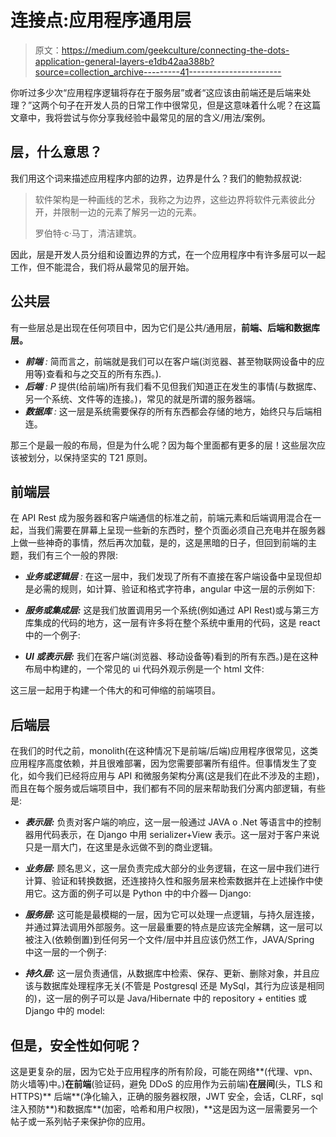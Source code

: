 # 连接点:应用程序通用层

> 原文：<https://medium.com/geekculture/connecting-the-dots-application-general-layers-e1db42aa388b?source=collection_archive---------41----------------------->

你听过多少次“应用程序逻辑将存在于服务层”或者“这应该由前端还是后端来处理？”这两个句子在开发人员的日常工作中很常见，但是这意味着什么呢？在这篇文章中，我将尝试与你分享我经验中最常见的层的含义/用法/案例。

## 层，什么意思？

我们用这个词来描述应用程序内部的边界，边界是什么？我们的鲍勃叔叔说:

> 软件架构是一种画线的艺术，我称之为边界，这些边界将软件元素彼此分开，并限制一边的元素了解另一边的元素。
> 
> 罗伯特·c·马丁，清洁建筑。

因此，层是开发人员分组和设置边界的方式，在一个应用程序中有许多层可以一起工作，但不能混合，我们将从最常见的层开始。

## 公共层

有一些层总是出现在任何项目中，因为它们是公共/通用层，**前端、后端和数据库层。**

*   ***前端*** *:* 简而言之，前端就是我们可以在客户端(浏览器、甚至物联网设备中的应用等)查看和与之交互的所有东西。).
*   ***后端*** *: P* 提供(给前端)所有我们看不见但我们知道正在发生的事情(与数据库、另一个系统、文件等的连接。)，常见的就是所谓的服务器端。
*   ***数据库*** *:* 这一层是系统需要保存的所有东西都会存储的地方，始终只与后端相连。

那三个是最一般的布局，但是为什么呢？因为每个里面都有更多的层！这些层次应该被划分，以保持坚实的 T21 原则。

## 前端层

在 API Rest 成为服务器和客户端通信的标准之前，前端元素和后端调用混合在一起，当我们需要在屏幕上呈现一些新的东西时，整个页面必须自己充电并在服务器上做一些神奇的事情，然后再次加载，是的，这是黑暗的日子，但回到前端的主题，我们有三个一般的界限:

*   ***业务或逻辑层*** *:* 在这一层中，我们发现了所有不直接在客户端设备中呈现但却是必需的规则，如计算、验证和格式字符串，angular 中这一层的示例如下:

*   ***服务或集成层:*** 这是我们放置调用另一个系统(例如通过 API Rest)或与第三方库集成的代码的地方，这一层有许多将在整个系统中重用的代码，这是 react 中的一个例子:

*   ***UI 或表示层:*** 我们在客户端(浏览器、移动设备等)看到的所有东西。)是在这种布局中构建的，一个常见的 ui 代码外观示例是一个 html 文件:

这三层一起用于构建一个伟大的和可伸缩的前端项目。

## 后端层

在我们的时代之前，monolith(在这种情况下是前端/后端)应用程序很常见，这类应用程序高度依赖，并且很难部署，因为您需要部署所有组件。但事情发生了变化，如今我们已经将应用与 API 和微服务架构分离(这是我们在此不涉及的主题)，而且在每个服务或后端项目中，我们都有不同的层来帮助我们分离内部逻辑，有些是:

*   ***表示层:*** 负责对客户端的响应，这一层一般通过 JAVA o .Net 等语言中的控制器用代码表示，在 Django 中用 serializer+View 表示。这一层对于客户来说只是一扇大门，在这里是永远做不到的商业逻辑。

*   ***业务层:*** 顾名思义，这一层负责完成大部分的业务逻辑，在这一层中我们进行计算、验证和转换数据，还连接持久性和服务层来检索数据并在上述操作中使用它。这方面的例子可以是 Python 中的中介器— Django:

*   ***服务层:*** 这可能是最模糊的一层，因为它可以处理一点逻辑，与持久层连接，并通过算法调用外部服务。这一层最重要的特点是应该完全解耦，这一层可以被注入(依赖倒置)到任何另一个文件/层中并且应该仍然工作，JAVA/Spring 中这一层的一个例子:

*   ***持久层:*** 这一层负责通信，从数据库中检索、保存、更新、删除对象，并且应该与数据库处理程序无关(不管是 Postgresql 还是 MySql，其行为应该是相同的)，这一层的例子可以是 Java/Hibernate 中的 repository + entities 或 Django 中的 model:

## 但是，安全性如何呢？

这是更复杂的层，因为它处于应用程序的所有阶段，可能在网络**(代理、vpn、防火墙等)中。)**在前端**(验证码，避免 DDoS 的应用作为云前端)**在层间**(头，TLS 和 HTTPS)** 后端**(净化输入，正确的服务器权限，JWT 安全，会话，CLRF，sql 注入预防**)和数据库**(加密，哈希和用户权限)，**这是因为这一层需要另一个帖子或一系列帖子来保护你的应用。
